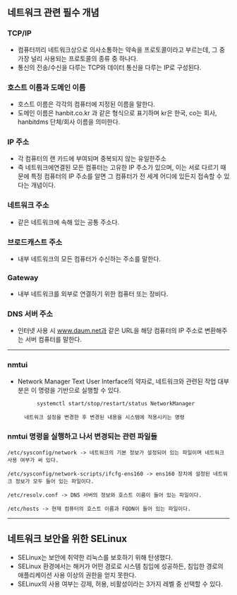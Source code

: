 ## 네트워크 관련 필수 개념

### TCP/IP

* 컴퓨터끼리 네트워크상으로 의사소통하는 약속을 프로토콜이라고 부르는데, 그 중 가장 널리 사용되는 프로토콜의 종류 중 하나다.
* 통신의 전송/수신을 다루는 TCP와 데이터 통신을 다루는 IP로 구성된다.

### 호스트 이름과 도메인 이름

* 호스트 이름은 각각의 컴퓨터에 지정된 이름을 말한다.
* 도메인 이름은 hanbit.co.kr 과 같은 형식으로 표기하며 kr은 한국, co는 회사, hanbitdms 단체/회사 이름을 의미한다.

### IP 주소

* 각 컴퓨터의 랜 카드에 부여되며 중복되지 않는 유일한주소
* 즉 네트워크에연결된 모든 컴퓨터는 고유한 IP 주소가 있으며, 이는 서로 다르기 때문에 특정 컴퓨터의 IP 주소를 알면 그 컴퓨터가 전 세계 어디에 있든지 접속할 수 있다는 개념이다.

### 네트워크 주소

* 같은 네트워크에 속해 있는 공통 주소다.

### 브로드캐스트 주소

* 내부 네트워크의 모든 컴퓨터가 수신하는 주소를 말한다.

### Gateway 

* 내부 네트워크를 외부로 연결하기 위한 컴퓨터 또는 장비다.

### DNS 서버 주소

* 인터넷 사용 시 www.daum.net과 같은 URL을 해당 컴퓨터의 IP 주소로 변환해주는 서버 컴퓨터를 말한다.

---

### nmtui

* Network Manager Text User Interface의 약자로, 네트워크와 관련된 작업 대부분은 이 명령을 기반으로 실행할 수 있다.

            systemctl start/stop/restart/status NetworkManager

        네트워크 설정을 변경한 후 변경된 내용을 시스템에 적용시키는 명령

### nmtui 명령을 실행하고 나서 변경되는 관련 파일들

    /etc/sysconfig/network -> 네트워크의 기본 정보가 설정되어 있는 파일이며 네트워크 사용 여부가 써 있다.

    /etc/sysconfig/network-scripts/ifcfg-ens160 -> ens160 장치에 설정된 네트워크 정보가 모두 들어 있는 파일이다.

    /etc/resolv.conf -> DNS 서버의 정보와 호스트 이름이 들어 있는 파일이다.

    /etc/hosts -> 현재 컴퓨터의 호스트 이름과 FQDN이 들어 있는 파일이다.


---

## 네트워크 보안을 위한 SELinux

* SELinux는 보안에 취약한 리눅스를 보호하기 위해 탄생했다.
* SELinux 환경에서는 해커가 어떤 경로로 시스템 침입에 성공하든, 침입한 경로의 애플리케이션 사용 이상의 권한을 얻지 못한다.
* SELinux의 사용 여부는 강제, 허용, 비활성이라는 3가지 레벨 중 선택할 수 있다.

